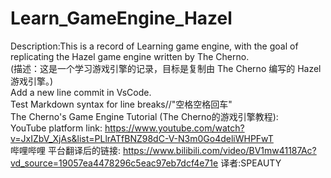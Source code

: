 # Learn_GameEngine_Hazel
Description:This is a record of Learning game engine, with the goal of replicating the Hazel game engine written by The Cherno.  
(描述：这是一个学习游戏引擎的记录，目标是复制由 The Cherno 编写的 Hazel 游戏引擎。)  
Add a new line commit in VsCode.  
Test Markdown syntax for line breaks//"空格空格回车"  
The Cherno's Game Engine Tutorial (The Cherno的游戏引擎教程):  
YouTube platform link: <https://www.youtube.com/watch?v=JxIZbV_XjAs&list=PLlrATfBNZ98dC-V-N3m0Go4deliWHPFwT>  
哔哩哔哩 平台翻译后的链接: <https://www.bilibili.com/video/BV1mw41187Ac?vd_source=19057ea4478296c5eac97eb7dcf4e71e> 译者:SPEAUTY  

